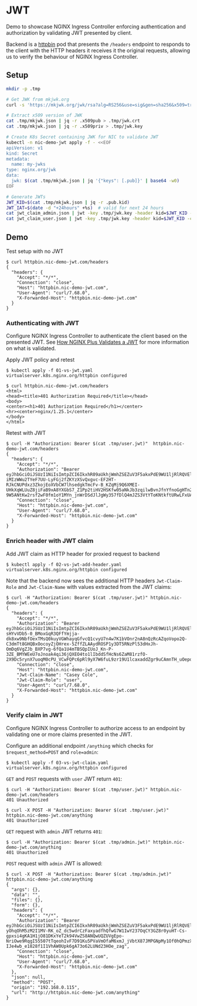 # JWT

Demo to showcase NGINX Ingress Controller enforcing authentication and authorization by validating JWT presented by client.

Backend is a [httpbin](httpbin.org) pod that presents the `/headers` endpoint to responds to the client with the HTTP headers it receives it the original requests, allowing us to verify the behaviour of NGINX Ingress Controller.

## Setup

```bash
mkdir -p .tmp

# Get JWK from mkjwk.org
curl -s 'https://mkjwk.org/jwk/rsa?alg=RS256&use=sig&gen=sha256&x509=true&size=2048' | jq . > .tmp/mkjwk.json

# Extract x509 version of JWK
cat .tmp/mkjwk.json | jq -r .x509pub > .tmp/jwk.crt
cat .tmp/mkjwk.json | jq -r .x509priv > .tmp/jwk.key

# Create K8s Secret containing JWK for NIC to validate JWT
kubectl -n nic-demo-jwt apply -f - <<EOF
apiVersion: v1
kind: Secret
metadata:
  name: my-jwks
type: nginx.org/jwk
data:
  jwk: $(cat .tmp/mkjwk.json | jq '{"keys": [.pub]}' | base64 -w0)
EOF

# Generate JWTs
JWT_KID=$(cat .tmp/mkjwk.json | jq -r .pub.kid)
JWT_IAT=$(date -d "+24hours" +%s)  # valid for next 24 hours
cat jwt_claim_admin.json | jwt -key .tmp/jwk.key -header kid=$JWT_KID -claim iat=$JWT_IAT -alg RS256 -sign - | tr -d '\n' > .tmp/admin.jwt
cat jwt_claim_user.json | jwt -key .tmp/jwk.key -header kid=$JWT_KID -claim iat=$JWT_IAT -alg RS256 -sign - | tr -d '\n' > .tmp/user.jwt
```

## Demo

Test setup with no JWT
```shell
$ curl httpbin.nic-demo-jwt.com/headers
{
  "headers": {
    "Accept": "*/*",
    "Connection": "close",
    "Host": "httpbin.nic-demo-jwt.com",
    "User-Agent": "curl/7.68.0",
    "X-Forwarded-Host": "httpbin.nic-demo-jwt.com"
  }
}
```

### Authenticating with JWT

Configure NGINX Ingress Controller to authenticate the client based on the presented JWT. See [How NGINX Plus Validates a JWT](https://docs.nginx.com/nginx/admin-guide/security-controls/configuring-jwt-authentication/#how-nginx-plus-validates-a-jwt) for more information on what is validated.

Apply JWT policy and retest
```shell
$ kubectl apply -f 01-vs-jwt.yaml
virtualserver.k8s.nginx.org/httpbin configured

$ curl httpbin.nic-demo-jwt.com/headers
<html>
<head><title>401 Authorization Required</title></head>
<body>
<center><h1>401 Authorization Required</h1></center>
<hr><center>nginx/1.25.1</center>
</body>
</html>
```

Retest with JWT
```shell
$ curl -H "Authorization: Bearer $(cat .tmp/user.jwt)"  httpbin.nic-demo-jwt.com/headers
{
  "headers": {
    "Accept": "*/*",
    "Authorization": "Bearer eyJhbGciOiJSUzI1NiIsImtpZCI6IkxhR09aUkhjWmhZSEZuV3F5akxPdE9WU1ljRlRQVElsb21ZY0MxMnJ4ZGciLCJ0eXAiOiJKV1QifQ.eyJhZG1pbiI6ZmFsc2UsImlhdCI6IjE2OTMyODQ4MjYiLCJuYW1lIjoiQ2FzZXkgQ29sZSIsInN1YiI6IjEyMzQ1Njc4OTAifQ.e8JZ7ettJntZvLygjveBFP9jBArZL7CfGBN8dnYLKsvY3_HrQs725XmZ9sbsfjreC9UnVnrwUrKX0zzL3Kqqxqjk1SGHhj-iMIzWWu2TYeF7UU-LyFGj2fZKYzXSvQxgvc-EF2HT-RJkCNUPdxz3ZkojEoXVbCW7lhsedgkTmcFv-B_KZqMj9Q6XMEI-UHkXqWLUuZ8jiFaB9xA8YXGbS7_Z1Pp2tiHV2HSKfw05aNkJb3zqilwBvnJfnYfnoGgHTn2sqZHlsZIVte-9W5ANtKw2rsf2wF0fm1oY1MYn_jnWrDSdJlJgWy357fDlQ4mJZS3VtYToKNtkftURwLFxUA",
    "Connection": "close",
    "Host": "httpbin.nic-demo-jwt.com",
    "User-Agent": "curl/7.68.0",
    "X-Forwarded-Host": "httpbin.nic-demo-jwt.com"
  }
}
```

### Enrich header with JWT claim

Add JWT claim as HTTP header for proxied request to backend
```shell
$ kubectl apply -f 02-vs-jwt-add-header.yaml
virtualserver.k8s.nginx.org/httpbin configured
```

Note that the backend now sees the additional HTTP headers `Jwt-Claim-Role` and `Jwt-Claim-Name` with values extracted from the JWT claims:
```shell
$ curl -H "Authorization: Bearer $(cat .tmp/user.jwt)" httpbin.nic-demo-jwt.com/headers
{
  "headers": {
    "Accept": "*/*",
    "Authorization": "Bearer eyJhbGciOiJSUzI1NiIsImtpZCI6IkxhR09aUkhjWmhZSEZuV3F5akxPdE9WU1ljRlRQVElsb21ZY0MxMnJ4ZGciLCJ0eXAiOiJKV1QifQ.eyJpYXQiOiIxNjkzMjg1NjQ5IiwibmFtZSI6IkNhc2V5IENvbGUiLCJyb2xlIjoidXNlciIsInN1YiI6IjEyMzQ1Njc4OTAifQ.L9qkznKBwyYU85J-sHYvVDb5-0_BMoxGqR3QFfYmjja-dk8xw9NbfOexTMsQ0kuyVGWhayqGfvcQ1cvyU7n4w7K1bVOnr2nA8nQzRcAZqoVopo2Q-C3dmTt8GHQBxOocoyZjOHrex-5ZffZLAAydROSP1y3DT5RNzPl53dHxJh-OmDq6VgZJb_BXP7vg-6fQa1U4mTBSQpIUoJ_Kn-P-3ZE_BMYWEeU7oJnoak4qi36jQXEO4to1lIbddSfHcNs6ZaM81rzfO-2X9Dc5rynX7uoqM0cPU_VCwFQPc6pRl9yX7W6fuL9zr19U1lcaxaddZgr9uCAmnTH_uOepqrP7Xw",
    "Connection": "close",
    "Host": "httpbin.nic-demo-jwt.com",
    "Jwt-Claim-Name": "Casey Cole",
    "Jwt-Claim-Role": "user",
    "User-Agent": "curl/7.68.0",
    "X-Forwarded-Host": "httpbin.nic-demo-jwt.com"
  }
}
```

### Verify claim in JWT

Configure NGINX Ingress Controller to authorize access to an endpoint by validating one or more claims presented in the JWT.

Configure an additional endpoint `/anything` which checks for `$request_method=POST` and `role=admin`:
```shell
$ kubectl apply -f 03-vs-jwt-claim.yaml
virtualserver.k8s.nginx.org/httpbin configured
```

`GET` and `POST` requests with `user` JWT return `401`:
```shell
$ curl -H "Authorization: Bearer $(cat .tmp/user.jwt)" httpbin.nic-demo-jwt.com/headers
401 Unauthorized

$ curl -X POST -H "Authorization: Bearer $(cat .tmp/user.jwt)" httpbin.nic-demo-jwt.com/anything
401 Unauthorized
```

`GET` request with `admin` JWT returns `401`:
```shell
$ curl -H "Authorization: Bearer $(cat .tmp/admin.jwt)" httpbin.nic-demo-jwt.com/anything
401 Unauthorized
```

`POST` request with `admin` JWT is allowed:
```shell
$ curl -X POST -H "Authorization: Bearer $(cat .tmp/admin.jwt)" httpbin.nic-demo-jwt.com/anything
{
  "args": {},
  "data": "",
  "files": {},
  "form": {},
  "headers": {
    "Accept": "*/*",
    "Authorization": "Bearer eyJhbGciOiJSUzI1NiIsImtpZCI6IkxhR09aUkhjWmhZSEZuV3F5akxPdE9WU1ljRlRQVElsb21ZY0MxMnJ4ZGciLCJ0eXAiOiJKV1QifQ.eyJpYXQiOiIxNjkzMjg1NjQ5IiwibmFtZSI6IlNhbSBTbWl0aCIsInJvbGUiOiJhZG1pbiIsInN1YiI6IjEyMzQ1Njc4OTAifQ.GPu56lRyNXG7JVZHc4qojaVUh6xPJXqtY6FtaIUVaLei7dm4OT8G_PaTGy4St0RU3IJ40HlBz-yOhqOhM5zM2I1MV-RK_oZ_dc5wdrCzFaxyadfhQfwG7W1IwY237OqCY3GZ8r0yuHT-Cs-gpxsi4gKA1H1jO81DKxYeT2k94VwZS8ANQwUQZUVgEpo-NriOwe9RqgI55507tTqeohIvF7D91Ku5PVaVmOfaM6xmJ_jVbtX87JMPGNpMy1Of0hQPmzXI2SeJdTTvwvYHYuq_V268TvMcBYQbWwKQOqKi-IJe4wb_e1828f1I1VhAW0Upk6gA73o62LUNd23HOe_zag",
    "Connection": "close",
    "Host": "httpbin.nic-demo-jwt.com",
    "User-Agent": "curl/7.68.0",
    "X-Forwarded-Host": "httpbin.nic-demo-jwt.com"
  },
  "json": null,
  "method": "POST",
  "origin": "192.168.0.115",
  "url": "http://httpbin.nic-demo-jwt.com/anything"
}
```
